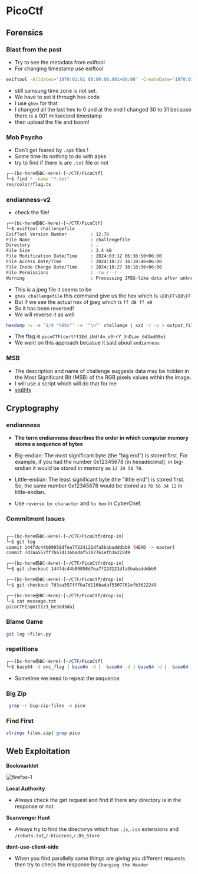 # PicoCtf

## Forensics
### Blast from the past
- Try to see the metadata from exiftool
- For changing timestamp use exiftool
```sh
exiftool -Alldates='1970:01:01 00:00:00.001+00:00' -CreateDate='1970:01:01 00:00:00.001+00:00' -ModifyDate='1970:01:01 00:00:00.001' -SubSecCreateDate='1970:01:01 00:00:00.001' -SubSecDateTimeOriginal='1970:01:01 00:00:00.001' -SubSecModifyDate='1970:01:01 00:00:00.001' original.jpg
```
- still samsung time zone is not set.
- We have to set it through hex code
- I use `ghex` for that
- I changed all the last hex to 0 and at the end I changed 30 to 31 because there is a 001 milisecond timestamp
- then upload the file and boom!

### Mob Psycho
- Don't get feared by `.apk` files !
- Some time its nothing to do with apks
- try to find if there is are `.txt` file or not
```sh
┌──(bc-here㉿BC-Here)-[~/CTF/PicoCtf]
└─$ find * -name "*.txt"
res/color/flag.tx
```
### endianness-v2
- check the file!
```sh
┌──(bc-here㉿BC-Here)-[~/CTF/PicoCtf]
└─$ exiftool challengefile
ExifTool Version Number         : 12.76
File Name                       : challengefile
Directory                       : .
File Size                       : 3.4 kB
File Modification Date/Time     : 2024:03:12 06:36:50+06:00
File Access Date/Time           : 2024:10:27 16:18:46+06:00
File Inode Change Date/Time     : 2024:10:27 16:18:36+06:00
File Permissions                : -rw-r--r--
Warning                         : Processing JPEG-like data after unknown 1-byte header
```
- This is a jpeg file it seems to be
- `ghex challengefile` this command give us the hex which is `\E0\FF\D8\FF`
-  But if we see the actual hex of jpeg which is `ff d8 ff e0`
-  So it has been reversed!
-  We will reverse it as well
```sh
hexdump -v -e '1/4 "%08x"' -e '"\n"' challange | xxd -r -p > output_file
```
- The flag is `picoCTF(cert!f1Ed_iNd!4n_s0rrY_3nDian_6d3ad08e}`
- We went on this approach becasue it said about `endianness`

### MSB
- The description and name of challenge suggests data may be hidden in the Most Significant Bit (MSB) of the RGB pixels values within the image.
- I will use a script which will do that for me
- [sigBits](https://github.com/Ruhanyat-994/myCTF/tree/master/my-materials/Scripts/sigBits)


## Cryptography
### endianness
- **The term endianness describes the order in which computer memory stores a sequence of bytes**
- Big-endian: The most significant byte (the "big end") is stored first. For example, if you had the number 0x12345678 (in hexadecimal), in big-endian it would be stored in memory as `12 34 56 78`.

- Little-endian: The least significant byte (the "little end") is stored first. So, the same number 0x12345678 would be stored as `78 56 34 12` in little-endian.
- Use `reverse by character` and `to hex` in CyberChef. 

### Commitment Issues
```sh

┌──(bc-here㉿BC-Here)-[~/CTF/PicoCtf/drop-in]
└─$ git log
commit 144fdc44b09058d7ea7f224121dfa5babadddbb9 (HEAD -> master)
commit 7d3aa557ff7ba7d116badaf5307761efb3622249

┌──(bc-here㉿BC-Here)-[~/CTF/PicoCtf/drop-in]
└─$ git checkout 144fdc44b09058d7ea7f224121dfa5babadddbb9

┌──(bc-here㉿BC-Here)-[~/CTF/PicoCtf/drop-in]
└─$ git checkout 7d3aa557ff7ba7d116badaf5307761efb3622249

┌──(bc-here㉿BC-Here)-[~/CTF/PicoCtf/drop-in]
└─$ cat message.txt
picoCTF{s@n1t1z3_be3dd3da}
```
### Blame Game
```sh
git log <file>.py
```

### repetitions
```sh
┌──(bc-here㉿BC-Here)-[~/CTF/PicoCtf]
└─$ base64 -d enc_flag | base64 -d |  base64 -d | base64 -d |  base64 -d| base64 -d
```
- Sometime we need to repeat the sequence
### Big Zip
```sh
 grep -r big-zip-files -e pico
```
### Find First
```sh
strings files.zip| grep pico
```


## Web Exploitation
**Bookmarklet**   

![firefox-1](https://github.com/user-attachments/assets/f8b04772-781d-4eb2-a040-0245a8068ff8)


**Local Authority**
- Always check the get request and find if there any directory is in the response or not

**Scanvenger Hunt**
- Always try to find the directorys which has `.js`,`.css` extensions and `/robots.txt`,`/.htaccess`,`/.DS_Store`

**dont-use-client-side** 
- When you find parallelly same things are giving you different requests then try to check the response by `Changing the Header`


